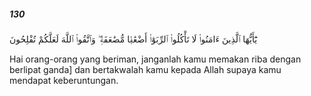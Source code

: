##### 130

<span class="ayah">يَٰٓأَيُّهَا ٱلَّذِينَ ءَامَنُوا۟ لَا تَأْكُلُوا۟ ٱلرِّبَوٰٓا۟ أَضْعَٰفًۭا مُّضَٰعَفَةًۭ ۖ وَٱتَّقُوا۟ ٱللَّهَ لَعَلَّكُمْ تُفْلِحُونَ</span>

<span class="ayah_translation">Hai orang-orang yang beriman, janganlah kamu memakan riba dengan berlipat ganda] dan bertakwalah kamu kepada Allah supaya kamu mendapat keberuntungan.</span>
